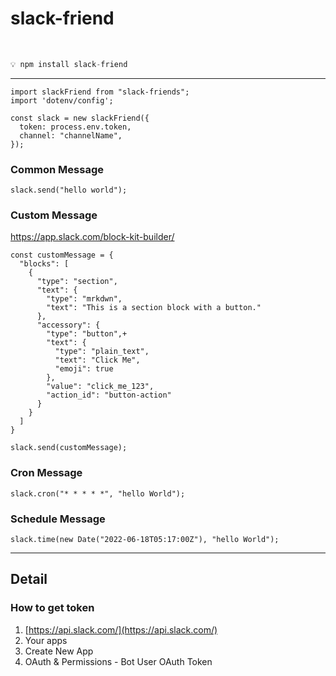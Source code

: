 # slack-friend

<br />

```javascript
💡 npm install slack-friend
```

------

```tsx
import slackFriend from "slack-friends";
import 'dotenv/config';

const slack = new slackFriend({
  token: process.env.token,
  channel: "channelName",
});
```

### Common Message
```tsx
slack.send("hello world");
```

### Custom Message
https://app.slack.com/block-kit-builder/

```tsx
const customMessage = {
  "blocks": [
    {
      "type": "section",
      "text": {
        "type": "mrkdwn",
        "text": "This is a section block with a button."
      },
      "accessory": {
        "type": "button",+
        "text": {
          "type": "plain_text",
          "text": "Click Me",
          "emoji": true
        },
        "value": "click_me_123",
        "action_id": "button-action"
      }
    }
  ]
}

slack.send(customMessage);
```

### Cron Message
```tsx
slack.cron("* * * * *", "hello World");
```

### Schedule Message
```tsx
slack.time(new Date("2022-06-18T05:17:00Z"), "hello World");
```

------

## Detail
### How to get token
1. [https://api.slack.com/](https://api.slack.com/) <br />
2. Your apps <br />
3. Create New App <br />
4. OAuth & Permissions - Bot User OAuth Token <br />
